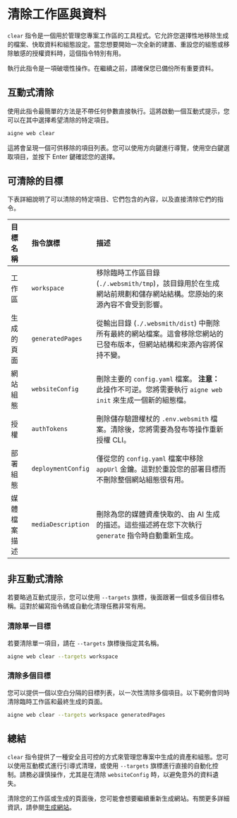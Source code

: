 # 清除工作區與資料

`clear` 指令是一個用於管理您專案工作區的工具程式。它允許您選擇性地移除生成的檔案、快取資料和組態設定。當您想要開始一次全新的建置、重設您的組態或移除敏感的授權資料時，這個指令特別有用。

執行此指令是一項破壞性操作。在繼續之前，請確保您已備份所有重要資料。

## 互動式清除

使用此指令最簡單的方法是不帶任何參數直接執行。這將啟動一個互動式提示，您可以在其中選擇希望清除的特定項目。

```bash 命令列 icon=lucide:terminal
aigne web clear
```

這將會呈現一個可供移除的項目列表。您可以使用方向鍵進行導覽，使用空白鍵選取項目，並按下 Enter 鍵確認您的選擇。

## 可清除的目標

下表詳細說明了可以清除的特定項目、它們包含的內容，以及直接清除它們的指令。

| 目標名稱 | 指令旗標 | 描述 |
| :--- | :--- | :--- |
| 工作區 | `workspace` | 移除臨時工作區目錄 (`./.websmith/tmp`)，該目錄用於在生成網站前規劃和儲存網站結構。您原始的來源內容不會受到影響。 |
| 生成的頁面 | `generatedPages` | 從輸出目錄 (`./.websmith/dist`) 中刪除所有最終的網站檔案。這會移除您網站的已發布版本，但網站結構和來源內容將保持不變。 |
| 網站組態 | `websiteConfig` | 刪除主要的 `config.yaml` 檔案。 **注意：** 此操作不可逆。您將需要執行 `aigne web init` 來生成一個新的組態檔。 |
| 授權 | `authTokens` | 刪除儲存驗證權杖的 `.env.websmith` 檔案。清除後，您將需要為發布等操作重新授權 CLI。 |
| 部署組態 | `deploymentConfig` | 僅從您的 `config.yaml` 檔案中移除 `appUrl` 金鑰。這對於重設您的部署目標而不刪除整個網站組態很有用。 |
| 媒體檔案描述 | `mediaDescription` | 刪除為您的媒體資產快取的、由 AI 生成的描述。這些描述將在您下次執行 `generate` 指令時自動重新生成。 |

## 非互動式清除

若要略過互動式提示，您可以使用 `--targets` 旗標，後面跟著一個或多個目標名稱。這對於編寫指令碼或自動化清理任務非常有用。

### 清除單一目標
若要清除單一項目，請在 `--targets` 旗標後指定其名稱。

```bash 清除工作區 icon=lucide:terminal
aigne web clear --targets workspace
```

### 清除多個目標

您可以提供一個以空白分隔的目標列表，以一次性清除多個項目。以下範例會同時清除臨時工作區和最終生成的頁面。

```bash 清除多個目標 icon=lucide:terminal
aigne web clear --targets workspace generatedPages
```

## 總結

`clear` 指令提供了一種安全且可控的方式來管理您專案中生成的資產和組態。您可以使用互動模式進行引導式清理，或使用 `--targets` 旗標進行直接的自動化控制。請務必謹慎操作，尤其是在清除 `websiteConfig` 時，以避免意外的資料遺失。

清除您的工作區或生成的頁面後，您可能會想要繼續重新生成網站。有關更多詳細資訊，請參閱[生成網站](./core-tasks-generating-a-website.md)。